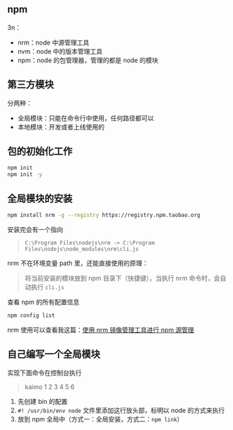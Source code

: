 ## npm

3n：

- nrm：node 中源管理工具
- nvm：node 中的版本管理工具
- npm：node 的包管理器，管理的都是 node 的模块

## 第三方模块

分两种：

- 全局模块：只能在命令行中使用，任何路径都可以
- 本地模块：开发或者上线使用的

## 包的初始化工作

```bash
npm init
npm init -y
```

## 全局模块的安装

```bash
npm install nrm -g --registry https://registry.npm.taobao.org
```

安装完会有一个指向

> `C:\Program Files\nodejs\nrm -> C:\Program Files\nodejs\node_modules\nrm\cli.js`

nrm 不在环境变量 path 里，还能直接使用的原理：

> 将当前安装的模块放到 npm 目录下（快捷键），当执行 nrm 命令时，会自动执行 `cli.js`

查看 npm 的所有配置信息

```bash
npm config list
```

nrm 使用可以查看我这篇：[使用 nrm 镜像管理工具进行 npm 源管理](https://blog.csdn.net/kaimo313/article/details/130591323)

## 自己编写一个全局模块

实现下面命令在控制台执行

> kaimo 1 2 3 4 5 6

1. 先创建 bin 的配置
2. `#! /usr/bin/env node` 文件里添加这行放头部，标明以 node 的方式来执行
3. 放到 npm 全局中（方式一：全局安装，方式二：`npm link`）
